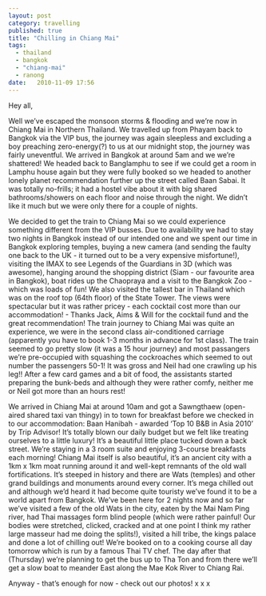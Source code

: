 ```yaml
---
layout: post
category: travelling
published: true
title: "Chilling in Chiang Mai"
tags: 
  - thailand
  - bangkok
  - "chiang-mai"
  - ranong
date:   2010-11-09 17:56
---
```

Hey all,

Well we’ve escaped the monsoon storms & flooding and we’re now in Chiang Mai in Northern Thailand. We travelled up from Phayam back to Bangkok via the VIP bus, the journey was again sleepless and excluding a boy preaching zero-energy(?) to us at our midnight stop, the journey was fairly uneventful. We arrived in Bangkok at around 5am and we we’re shattered! We headed back to Banglamphu to see if we could get a room in Lamphu house again but they were fully booked so we headed to another lonely planet recommendation further up the street called Baan Sabai. It was totally no-frills; it had a hostel vibe about it with big shared bathrooms/showers on each floor and noise through the night. We  didn’t like it much but we were only there for a couple of nights.

We decided to get the train to Chiang Mai so we could experience something different from the VIP busses. Due to availability we had to stay two nights in Bangkok instead of our intended one and we spent our time in Bangkok exploring temples, buying a new camera (and sending the faulty one back to the UK - it turned out to be a very expensive misfortune!), visiting the IMAX to see Legends of the Guardians in 3D (which was awesome), hanging around the shopping district (Siam - our favourite area in Bangkok), boat rides up the Chaopraya and a visit to the Bangkok Zoo - which was loads of fun! We also visited the tallest bar in Thailand which was on the roof top (64th floor) of the State Tower. The views were spectacular but it was rather pricey - each cocktail cost more than our accommodation! - Thanks Jack, Aims & Will for the cocktail fund and the great recommendation! The train journey to Chiang Mai was quite an experience, we were in the second class air-conditioned carriage (apparently you have to book 1-3 months in advance for 1st class). The train seemed to go pretty slow (it was a 15 hour journey) and most passangers we’re pre-occupied with squashing the cockroaches which seemed to out number the passengers 50-1! It was gross and Neil had one crawling up his leg!! After a few card games and a bit of food, the assistants started preparing the bunk-beds and although they were rather comfy, neither me or Neil got more than an hours rest!

We arrived in Chiang Mai at around 10am and got a Sawngthaew (open-aired shared taxi van thingy) in to town for breakfast before we checked in to our accommodation: Baan Hanibah - awarded ‘Top 10 B&B in Asia 2010’ by Trip Advisor! It’s totally blown our daily budget but we felt like treating ourselves to a little luxury! It’s a beautiful little place tucked down a back street. We’re staying in a 3 room suite and enjoying 3-course breakfasts each morning! Chiang Mai itself is also beautiful, it’s an ancient city with a 1km x 1km moat running around it and well-kept remnants of the old wall fortifications. It’s steeped in history and there are Wats (temples) and other grand buildings and monuments around every corner. It’s mega chilled out and although we’d heard it had become quite touristy we’ve found it to be a world apart from Bangkok. We’ve been here for 2 nights now and so far we’ve visited a few of the old Wats in the city, eaten by the Mai Nam Ping river, had Thai massages form blind people (which were rather painful! Our bodies were stretched, clicked, cracked and at one point I think my rather large masseur had me doing the splits!), visited a hill tribe, the kings palace and done a lot of chilling out! We’re booked on to a cooking course all day tomorrow which is run by a famous Thai TV chef. The day after that (Thursday) we’re planning to get the bus up to Tha Ton and from there we’ll get a slow boat to meander East along the Mae Kok River to Chiang Rai.

Anyway - that’s enough for now - check out our photos! x x x
